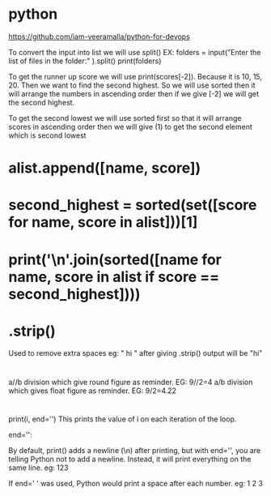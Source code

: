 # python
https://github.com/iam-veeramalla/python-for-devops

To convert the input into list we will use split()
EX:
folders = input("Enter the list of files in the folder:" ).split()
print(folders)


To get the runner up score we will use print(scores[-2]). Because it is 10, 15, 20. Then we want to find the second highest. So we will use sorted then it will arrange the numbers in ascending order then if we give [-2] we will get the second highest. 

To get the second lowest we will use sorted first so that it will arrange scores in ascending order then we will give (1) to get the second element which is second lowest
# alist.append([name, score])
# second_highest = sorted(set([score for name, score in alist]))[1]
# print('\n'.join(sorted([name for name, score in alist if score == second_highest])))


# .strip()
Used to remove extra spaces eg: "  hi " after giving .strip() output will be "hi"
#
a//b division which give round figure as reminder. EG: 9//2=4
a/b division which gives float figure as reminder. EG: 9/2=4.22
#
print(i, end='')
This prints the value of i on each iteration of the loop.

end='':

By default, print() adds a newline (\n) after printing, but with end='', you are telling Python not to add a newline. Instead, it will print everything on the same line. eg: 123

If end=' ' was used, Python would print a space after each number. eg: 1 2 3


